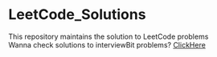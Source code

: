 # LeetCode_Solutions
This repository maintains the solution to LeetCode problems <br/>
Wanna check solutions to interviewBit problems? [ClickHere](https://github.com/pranjal021/InterviewBit-solutions) 
